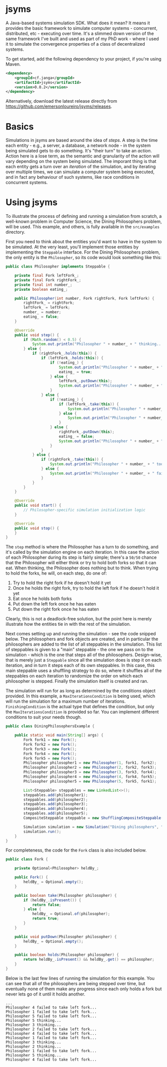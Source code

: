 # jsyms

A Java-based systems simulation SDK. What does it mean? It means it provides the basic framework to simulate computer systems - concurrent, distributed, etc - executing over time. It's a slimmed down version of the same framework I've built and used as part of my PhD work - where I used it to simulate the convergence properties of a class of decentralized systems.

To get started, add the following dependency to your project, if you're using Maven.

```xml
<dependency>
	<groupId>cf.janga</groupId>
	<artifactId>jsyms</artifactId>
	<version>0.0.2</version>
</dependency>
```

Alternatively, download the latest release directly from https://github.com/emersonloureiro/jsyms/releases.

# Basics

Simulations in jsyms are based around the idea of _steps_. A step is the time each entity - e.g., a server, a database, a network node - in the system being simulated gets to do something. It's "their turn" to take an _action_. Action here is a lose term, as the semantic and granularity of the action will vary depending on the system being simulated. The imporant thing is that each entity gets a turn over an _iteration_ of the simulation, and by iterating over multiple times, we can simulate a computer system being executed, and in fact any behaviour of such systems, like race conditions in concurrent systems.

# Using jsyms

To illustrate the process of defining and running a simulation from scratch, a well-known problem in Computer Science, the Dining Philosophers problem, will be used. This example, and others, is fully available in the `src/examples` directory.

First you need to think about the entities you'd want to have in the system to be simulated. At the very least, you'll implement those entities by implementing the `Steppable` interface. For the Dining Philosophers problem, the only entity is the `Philosopher`, so its code would look something like this:

```java
public class Philosopher implements Steppable {

    private final Fork leftFork_;
    private final Fork rightFork_;
    private final int number_;
    private boolean eating_;

    public Philosopher(int number, Fork rightFork, Fork leftFork) {
        rightFork_ = rightFork;
        leftFork_ = leftFork;
        number_ = number;
        eating_ = false;
    }

    @Override
    public void step() {
        if (Math.random() < 0.5) {
            System.out.println("Philosopher " + number_ + " thinking...");
        } else {
            if (rightFork_.holds(this)) {
                if (leftFork_.holds(this)) {
                    if (!eating_) {
                        System.out.println("Philosopher " + number_ + " eating...");
                        eating_ = true;
                    } else {
                        leftFork_.putDown(this);
                        System.out.println("Philosopher " + number_ + " put down left fork...");
                    }
                } else {
                    if (!eating_) {
                        if (leftFork_.take(this)) {
                            System.out.println("Philosopher " + number_ + " took left fork...");
                        } else {
                            System.out.println("Philosopher " + number_ + " failed to take left fork...");
                        }
                    } else {
                        rightFork_.putDown(this);
                        eating_ = false;
                        System.out.println("Philosopher " + number_ + " put down right fork...");
                    }
                }
            } else {
                if (rightFork_.take(this)) {
                    System.out.println("Philosopher " + number_ + " took right fork...");
                } else {
                    System.out.println("Philosopher " + number_ + " failed to take right fork...");
                }
            }
        }
    }

    @Override
    public void start() {
    	// Philosopher-specific simulation initialization logic
    }

    @Override
    public void stop() {
    }
}
```

The `step` method is where the Philosopher has a turn to do something, and it's called by the simulation engine on each iteration. In this case the action of each Philosopher during its step is fairly simple; there's a `50/50` chance that the Philosopher will either think or try to hold both forks so that it can eat. When thinking, the Philosopher does nothing but to think. When trying to hold the forks, he will, on each step, do one of:

1. Try to hold the right fork if he doesn't hold it yet
2. Once he holds the right fork, try to hold the left fork if he doesn't hold it yet
3. Eat once he holds both forks
4. Put down the left fork once he has eaten
5. Put down the right fork once he has eaten

Clearly, this is not a deadlock-free solution, but the point here is merely illustrate how the entities tie in with the rest of the simulation.

Next comes setting up and running the simulation - see the code snipped below. The philosophers and fork objects are created, and in particular the philosophers are added to the list of all steppables in the simulation. This list of steppables is given to a "main" steppable - the one we pass on to the simulation - which is the one that steps all of the philosophers. Design-wise, that is merely just a `Steppable` since all the simulation does is step it on each iteration, and in turn it steps each of its own steppables. In this case, this main steppable uses a shuffling strategy to do so, where it shuffles all of the steppables on each iteration to randomize the order on which each philosopher is stepped. Finally the simulation itself is created and ran.

The simulation will run for as long as determined by the conditions object provided. In this example, a `MaxIterationsCondition` is being used, which will run the simulation for a maximum number of iterations. `FinishingCondition` is the actual type that defines the condition, but only the `MaxIterationsCondition` is provided so far. You can implement different conditions to suit your needs though.

```java
public class DiningPhilosophersExample {

    public static void main(String[] args) {
        Fork fork1 = new Fork();
        Fork fork2 = new Fork();
        Fork fork3 = new Fork();
        Fork fork4 = new Fork();
        Fork fork5 = new Fork();
        Philosopher philosopher1 = new Philosopher(1, fork1, fork2);
        Philosopher philosopher2 = new Philosopher(2, fork2, fork3);
        Philosopher philosopher3 = new Philosopher(3, fork3, fork4);
        Philosopher philosopher4 = new Philosopher(4, fork4, fork5);
        Philosopher philosopher5 = new Philosopher(5, fork5, fork1);

        List<Steppable> steppables = new LinkedList<>();
        steppables.add(philosopher1);
        steppables.add(philosopher2);
        steppables.add(philosopher3);
        steppables.add(philosopher4);
        steppables.add(philosopher5);
        CompositeSteppable steppable = new ShufflingCompositeSteppable(steppables);

        Simulation simulation = new Simulation("Dining philosophers", "", steppable, new MaxIterationsCondition(100));
        simulation.run();
    }
}
```

For completeness, the code for the `Fork` class is also included below.

```java
public class Fork {

    private Optional<Philosopher> heldBy_;

    public Fork() {
        heldBy_ = Optional.empty();
    }

    public boolean take(Philosopher philosopher) {
        if (heldBy_.isPresent()) {
            return false;
        } else {
            heldBy_ = Optional.of(philosopher);
            return true;
        }
    }

    public void putDown(Philosopher philosopher) {
        heldBy_ = Optional.empty();
    }

    public boolean holds(Philosopher philosopher) {
        return heldBy_.isPresent() && heldBy_.get() == philosopher;
    }
}
```

Below is the last few lines of running the simulation for this example. You can see that all of the philosophers are being stepped over time, but eventually none of them make any progress since each only holds a fork but never lets go of it until it holds another.

```
...
Philosopher 4 failed to take left fork...
Philosopher 1 failed to take left fork...
Philosopher 5 failed to take left fork...
Philosopher 5 thinking...
Philosopher 3 thinking...
Philosopher 2 failed to take left fork...
Philosopher 4 failed to take left fork...
Philosopher 1 failed to take left fork...
Philosopher 3 thinking...
Philosopher 2 thinking...
Philosopher 1 failed to take left fork...
Philosopher 5 thinking...
Philosopher 4 failed to take left fork...
```
